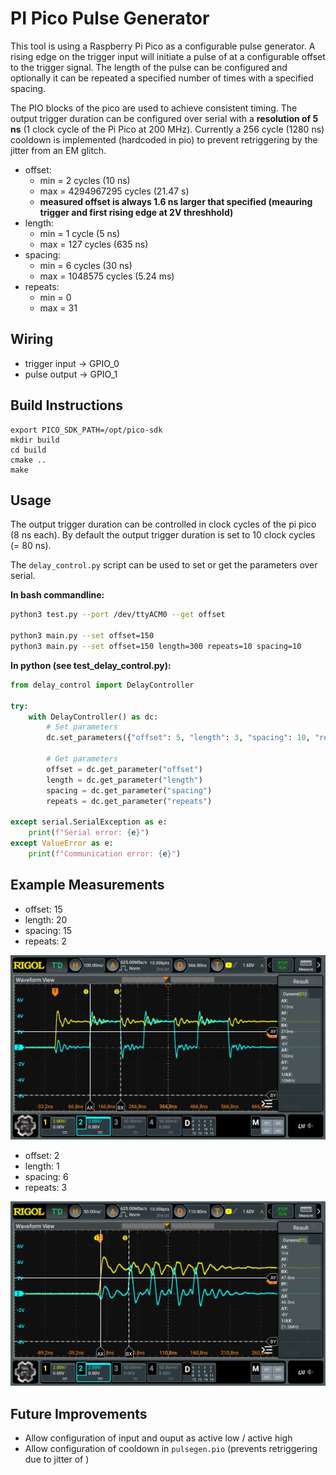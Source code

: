 # PI Pico Pulse Generator
This tool is using a Raspberry Pi Pico as a configurable pulse generator. A rising edge on the trigger input will initiate a pulse of at a configurable offset to the trigger signal. The length of the pulse can be configured and optionally it can be repeated a specified number of times with a specified spacing.

The PIO blocks of the pico are used to achieve consistent timing. The output trigger duration can be configured over serial with a **resolution of 5 ns** (1 clock cycle of the Pi Pico at 200 MHz). Currently a 256 cycle (1280 ns) cooldown is implemented (hardcoded in pio) to prevent retriggering by the jitter from an EM glitch.

- offset:
  - min = 2 cycles (10 ns)
  - max = 4294967295 cycles (21.47 s)
  - **measured offset is always 1.6 ns larger that specified (meauring trigger and first rising edge at 2V threshhold)**
- length:
  - min = 1 cycle (5 ns)
  - max = 127 cycles (635 ns)
- spacing:
  - min = 6 cycles (30 ns)
  - max = 1048575 cycles (5.24 ms)
- repeats:
  - min = 0
  - max = 31

## Wiring
- trigger input -> GPIO_0
- pulse output  -> GPIO_1

## Build Instructions
```
export PICO_SDK_PATH=/opt/pico-sdk
mkdir build
cd build
cmake ..
make
```


## Usage
The output trigger duration can be controlled in clock cycles of the pi pico (8 ns each).
By default the output trigger duration is set to 10 clock cycles (= 80 ns).

The `delay_control.py` script can be used to set or get the parameters over serial.

**In bash commandline:**
```bash
python3 test.py --port /dev/ttyACM0 --get offset

python3 main.py --set offset=150
python3 main.py --set offset=150 length=300 repeats=10 spacing=10
```

**In python (see test_delay_control.py):**
```python
from delay_control import DelayController

try:
    with DelayController() as dc:
        # Set parameters
        dc.set_parameters({"offset": 5, "length": 3, "spacing": 10, "repeats": 2})

        # Get parameters
        offset = dc.get_parameter("offset")
        length = dc.get_parameter("length")
        spacing = dc.get_parameter("spacing")
        repeats = dc.get_parameter("repeats")

except serial.SerialException as e:
    print(f"Serial error: {e}")
except ValueError as e:
    print(f"Communication error: {e}")
```

## Example Measurements
<!-- In the following screenshots the trigger input and pulse output are both unloaded. In reality it is recommended to attach a small load (resistor) to minimize overshoots and undershoots -->

- offset: 15
- length: 20
- spacing: 15
- repeats: 2

![measurement_img_1](images/example_measurement_1.png)


- offset: 2
- length: 1
- spacing: 6
- repeats: 3

![measurement_img_1](images/example_measurement_2.png)

## Future Improvements
- Allow configuration of input and ouput as active low / active high
- Allow configuration of cooldown in `pulsegen.pio` (prevents retriggering due to jitter of )
